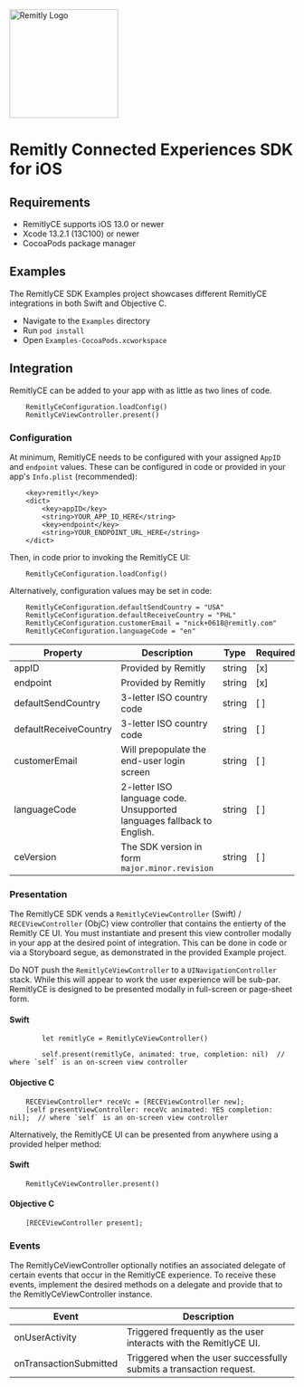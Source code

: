 <img src="Remitly_Horizontal_Logo_Preferred_RGB_Indigo_192x44.png" width="192" title="Remitly Logo" />

# Remitly Connected Experiences SDK for iOS

## Requirements

- RemitlyCE supports iOS 13.0 or newer
- Xcode 13.2.1 (13C100) or newer
- CocoaPods package manager

## Examples

The RemitlyCE SDK Examples project showcases different RemitlyCE integrations in both Swift and Objective C.   

- Navigate to the `Examples` directory
- Run `pod install`
- Open `Examples-CocoaPods.xcworkspace`

## Integration

RemitlyCE can be added to your app with as little as two lines of code.   

```
    RemitlyCeConfiguration.loadConfig()
    RemitlyCeViewController.present()
```

### Configuration

At minimum, RemitlyCE needs to be configured with your assigned `AppID` and `endpoint` values.   These can be configured in code or provided in your app's `Info.plist` (recommended):

```
	<key>remitly</key>
	<dict>
		<key>appID</key>
		<string>YOUR_APP_ID_HERE</string>
		<key>endpoint</key>
		<string>YOUR_ENDPOINT_URL_HERE</string>
	</dict>
```

Then, in code prior to invoking the RemitlyCE UI:

```
    RemitlyCeConfiguration.loadConfig()
```

Alternatively, configuration values may be set in code:

```
    RemitlyCeConfiguration.defaultSendCountry = "USA"
    RemitlyCeConfiguration.defaultReceiveCountry = "PHL"
    RemitlyCeConfiguration.customerEmail = "nick+0618@remitly.com"
    RemitlyCeConfiguration.languageCode = "en"
```


| Property              | Description                                                              | Type   | Required | Default Value                 | Access     |
|-----------------------|--------------------------------------------------------------------------|--------|----------|-------------------------------|------------|
| appID                 | Provided by Remitly                                                      | string | [x]      |                               | read/write |
| endpoint              | Provided by Remitly                                                      | string | [x]      |                               | read/write |
| defaultSendCountry    | 3-letter ISO country code                                                | string | [ ]      | USA                           | read/write |
| defaultReceiveCountry | 3-letter ISO country code                                                | string | [ ]      | PHL                           | read/write |
| customerEmail         | Will prepopulate the end-user login screen                               | string | [ ]      |                               | read/write |
| languageCode          | 2-letter ISO language code.   Unsupported languages fallback to English. | string | [ ]      | `Locale.current.languageCode` | read/write |
| ceVersion             | The SDK version in form `major.minor.revision`                           | string | [ ]      |                               | readonly   |


### Presentation

The RemitlyCE SDK vends a `RemitlyCeViewController` (Swift) / `RECEViewController` (ObjC) view controller that contains the entierty of the Remitly CE UI.   You must instantiate and present this view controller modally in your app at the desired point of integration.   This can be done in code or via a Storyboard segue, as demonstrated in the provided Example project.

Do NOT push the `RemitlyCeViewController` to a `UINavigationController` stack.   While this will appear to work the user experience will be sub-par.  RemitlyCE is designed to be presented modally in full-screen or page-sheet form. 

#### Swift

```
        let remitlyCe = RemitlyCeViewController()

        self.present(remitlyCe, animated: true, completion: nil)  // where `self` is an on-screen view controller
```

#### Objective C

```
    RECEViewController* receVc = [RECEViewController new];
    [self presentViewController: receVc animated: YES completion: nil];  // where `self` is an on-screen view controller

```


Alternatively, the RemitlyCE UI can be presented from anywhere using a provided helper method:

#### Swift

```
    RemitlyCeViewController.present()
```

#### Objective C

```
    [RECEViewController present];
```

### Events

The RemitlyCeViewController optionally notifies an associated delegate of certain events that occur in the RemitlyCE experience.   To receive these events, implement the desired methods on a delegate and provide that to the RemitlyCeViewController instance.

| Event                  | Description                                                         |
|------------------------|---------------------------------------------------------------------|
| onUserActivity         | Triggered frequently as the user interacts with the RemitlyCE UI.   |
| onTransactionSubmitted | Triggered when the user successfully submits a transaction request. |




